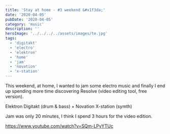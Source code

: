 ```yaml
---
title: 'Stay at home - #3 weekend &#x1f3da;'
date: '2020-04-05'
pubDate: '2020-04-05'
category: 'music'
description: ''
heroImage: '../../../../assets/images/te.jpg'
tags:
  - 'digitakt'
  - 'electro'
  - 'elektron'
  - 'home'
  - 'jam'
  - 'novation'
  - 'x-station'
---
```


This weekend, at home, I wanted to jam some electro music and finally I end up spending more time discovering Resolve (video editing tool, free version).

Elektron Digitakt (drum & bass) + Novation X-station (symth)

Jam was only 20 minutes, I think I spend 3 hours for the video edition.

https://www.youtube.com/watch?v=SQm-LPyYTUc
